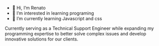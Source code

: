 - 👋 Hi, I’m Renato
- 👀 I’m interested in learning programing
- 🌱 I’m currently learning Javascript and css

Currently serving as a Technical Support Engineer while expanding my programming expertise to better solve complex issues and develop innovative solutions for our clients.
<!---
renatops013/renatops013 is a ✨ special ✨ repository because its `README.md` (this file) appears on your GitHub profile.
You can click the Preview link to take a look at your changes.
--->
